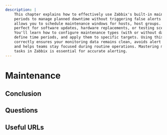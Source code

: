 ```yaml
---
description: |
    This chapter explains how to effectively use Zabbix's built-in maintenance 
    periods to manage planned downtime without triggering false alerts. Zabbix
    allows you to schedule maintenance windows for hosts, host groups. This is 
    perfect for software updates, hardware replacements, or testing scenarios.
    You'll learn how to configure maintenance types (with or without data collection),
    define time periods, and apply them to specific targets. Using this feature
    correctly ensures your monitoring data remains clean, avoids alert noise,
    and helps teams stay focused during routine operations. Mastering maintenance
    tasks in Zabbix is essential for accurate alerting.
---
```


# Maintenance

## Conclusion

## Questions

## Useful URLs
